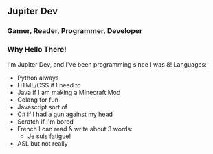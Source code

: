 ## Jupiter Dev
### Gamer, Reader, Programmer, Developer

### Why Hello There!
I'm Jupiter Dev, and I've been programming since I was 8!
Languages:
- Python always
- HTML/CSS if I need to
- Java if I am making a Minecraft Mod
- Golang for fun
- Javascript sort of
- C# if I had a gun against my head
- Scratch if I'm bored
- French I can read & write about 3 words:
  - Je suis fatigue!
- ASL but not really
